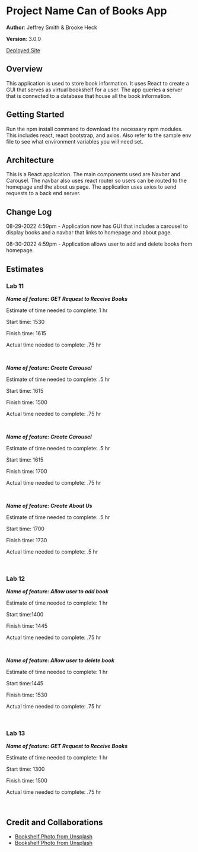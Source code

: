 # Project Name  Can of Books App

**Author**: Jeffrey Smith & Brooke Heck

**Version**: 3.0.0 

[Deployed Site](https://venerable-kelpie-5a4f37.netlify.app/)

## Overview
This application is used to store book information. It uses React to create a GUI that serves as virtual bookshelf for a user. The app queries a server that is connected to a database that house all the book information.

## Getting Started
Run the npm install command to download the necessary npm modules. This includes react, react bootstrap, and axios. Also refer to the sample env file to see what environment variables you will need set.

## Architecture
This is a React application. The main components used are Navbar and Carousel. The navbar also uses react router so users can be routed to the homepage and the about us page. The application uses axios to send requests to a back end server.

## Change Log
08-29-2022 4:59pm - Application now has GUI that includes a carousel to display books and a navbar that links to homepage and about page.

08-30-2022 4:59pm - Application allows user to add and delete books from homepage.

## Estimates

### Lab 11
***Name of feature: GET Request to Receive Books***

Estimate of time needed to complete: 1 hr

Start time: 1530

Finish time: 1615

Actual time needed to complete: .75 hr

</br>

***Name of feature: Create Carousel***

Estimate of time needed to complete: .5 hr

Start time: 1615

Finish time: 1500

Actual time needed to complete: .75 hr

</br>

***Name of feature: Create Carousel***

Estimate of time needed to complete: .5 hr

Start time: 1615

Finish time: 1700

Actual time needed to complete: .75 hr

</br>

***Name of feature: Create About Us***

Estimate of time needed to complete: .5 hr

Start time: 1700

Finish time: 1730

Actual time needed to complete: .5 hr

</br>

### Lab 12
***Name of feature: Allow user to add book***

Estimate of time needed to complete: 1 hr

Start time:1400

Finish time: 1445

Actual time needed to complete: .75 hr

</br>

***Name of feature: Allow user to delete book***

Estimate of time needed to complete: 1 hr

Start time:1445

Finish time: 1530

Actual time needed to complete: .75 hr

</br>

### Lab 13
***Name of feature: GET Request to Receive Books***

Estimate of time needed to complete: 1 hr

Start time: 1300

Finish time: 1500

Actual time needed to complete: .75 hr

</br>

## Credit and Collaborations
- [Bookshelf Photo from Unsplash](https://images.unsplash.com/photo-1526243741027-444d633d7365?ixlib=rb-1.2.1&ixid=MnwxMjA3fDB8MHxzZWFyY2h8MTR8fGJvb2tzfGVufDB8fDB8fA%3D%3D&auto=format&fit=crop&w=600&q=60)
- [Bookshelf Photo from Unsplash](https://images.unsplash.com/photo-1526243741027-444d633d7365?ixlib=rb-1.2.1&ixid=MnwxMjA3fDB8MHxzZWFyY2h8MTR8fGJvb2tzfGVufDB8fDB8fA%3D%3D&auto=format&fit=crop&w=600&q=60)
